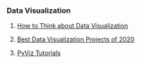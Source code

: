 ### Data Visualization

1. [How to Think about Data Visualization](https://www.youtube.com/watch?v=vTingdk_pVM)

2. [Best Data Visualization Projects of 2020](https://flowingdata.com/2020/12/23/best-data-visualization-projects-of-2020/)

3. [PyViz Tutorials](https://pyviz.org/tutorials/index.html)